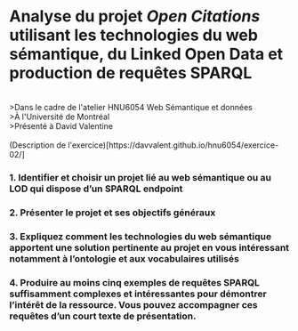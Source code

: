 # Analyse du projet *Open Citations* utilisant les technologies du web sémantique, du Linked Open Data et production de requêtes SPARQL
<br>
>Dans le cadre de l'atelier HNU6054 Web Sémantique et données<br>
>À l'Université de Montréal<br>
>Présenté à David Valentine<br>
<br>
(Description de l'exercice)[https://davvalent.github.io/hnu6054/exercice-02/]

### 1.	Identifier et choisir un projet lié au web sémantique ou au LOD qui dispose d’un SPARQL endpoint
### 2.	Présenter le projet et ses objectifs généraux
### 3.	Expliquez comment les technologies du web sémantique apportent une solution pertinente au projet en vous intéressant notamment à l’ontologie et aux vocabulaires utilisés
### 4.	Produire au moins cinq exemples de requêtes SPARQL suffisamment complexes et intéressantes pour démontrer l’intérêt de la ressource. Vous pouvez accompagner ces requêtes d’un court texte de présentation.
